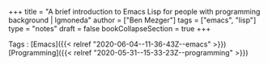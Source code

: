 +++
title = "A brief introduction to Emacs Lisp for people with programming background | lgmoneda"
author = ["Ben Mezger"]
tags = ["emacs", "lisp"]
type = "notes"
draft = false
bookCollapseSection = true
+++

Tags
: [Emacs]({{< relref "2020-06-04--11-36-43Z--emacs" >}}) [Programming]({{< relref "2020-05-31--15-33-23Z--programming" >}})
